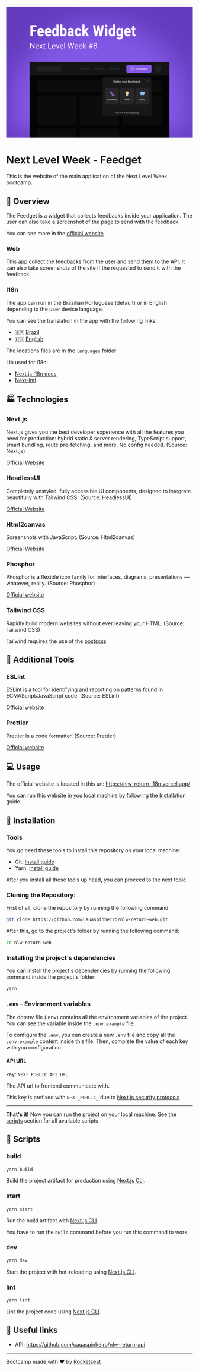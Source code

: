 ![Cover image](./.github/assets/cover.svg)

# Next Level Week - Feedget

This is the website of the main application of the Next Level Week bootcamp.

## 📄 Overview

The Feedget is a widget that collects feedbacks inside your application. The user can also take a screenshot of the page to send with the feedback.

You can see more in the [official website](https://nlw-return-i18n.vercel.app/)

### Web

<!-- Web overview image (Running the app in en and pt) -->

This app collect the feedbacks from the user and send them to the API. It can also take screenshots of the site if the requested to send it with the feedback.

### I18n

The app can run in the Brazilian Portuguese (default) or in English depending to the user device language.

You can see the translation in the app with the following links:

- :brazil: [Brazil](https://nlw-return-i18n.vercel.app/pt-BR)
- :us: [English](https://nlw-return-i18n.vercel.app/en-US)

The locations files are in the `languages` folder

Lib used for i18n:

- [Next.js i18n docs](https://nextjs.org/docs/advanced-features/i18n-routing)
- [Next-intl](https://next-intl-docs.vercel.app/)

## 🏭 Technologies

### Next.js

Next.js gives you the best developer experience with all the features you need for production: hybrid static & server rendering, TypeScript support, smart bundling, route pre-fetching, and more. No config needed. (Source: Next.js)

[Official Website](https://nextjs.org/)

### HeadlessUI

Completely unstyled, fully accessible UI components, designed to integrate beautifully with Tailwind CSS. (Source: HeadlessUI)

[Official Website](https://headlessui.dev/)

### Html2canvas

Screenshots with JavaScript. (Source: Html2canvas)

[Official Website](https://html2canvas.hertzen.com/)

### Phosphor

Phosphor is a flexible icon family for interfaces, diagrams, presentations — whatever, really. (Source: Phosphor)

[Official website](https://phosphoricons.com/)

### Tailwind CSS

Rapidly build modern websites without ever leaving your HTML. (Source: Tailwind CSS)

Tailwind requires the use of the [postscss](https://postcss.org/)

## 🧪 Additional Tools

### ESLint

ESLint is a tool for identifying and reporting on patterns found in ECMAScript/JavaScript code. (Source: ESLint)

[Official website](https://github.com/eslint/eslint)

### Prettier

Prettier is a code formatter. (Source: Prettier)

[Official website](https://prettier.io)

## 💻 Usage

The official website is located in this url: https://nlw-return-i18n.vercel.app/

You can run this website in you local machine by following the [Installation](#constructionworker-installation) guide.

## :construction_worker: Installation

### Tools

You go need these tools to install this repository on your local machine:

- Git. [Install guide](https://github.com/git-guides/install-git)
- Yarn. [Install guide](https://classic.yarnpkg.com/lang/en/docs/install/#debian-stable)

After you install all these tools up head, you can proceed to the next topic.

### Cloning the Repository:

First of all, clone the repository by running the following command:

```bash
git clone https://github.com/Cauaspinheiro/nlw-return-web.git
```

After this, go to the project's folder by running the following command:

```bash
cd nlw-return-web
```

### Installing the project's dependencies

You can install the project's dependencies by running the following command inside the project's folder:

```bash
yarn
```

### `.env` - Environment variables

The dotenv file (.env) contains all the environment variables of the project. You can see the variable inside the `.env.example` file.

To configure the `.env`, you can create a new `.env` file and copy all the `.env.example` content inside this file. Then, complete the value of each key with you configuration.

#### API URL

key: `NEXT_PUBLIC_API_URL`

The API url to frontend communicate with.

This key is prefixed with `NEXT_PUBLIC_` due to [Next.js security protocols](https://nextjs.org/docs/basic-features/environment-variables#exposing-environment-variables-to-the-browser)

---

**That's it!** Now you can run the project on your local machine. See the [scripts](#scripts) section for all available scripts

## 🏃 Scripts

### build

```bash
yarn build
```

Build the project artifact for production using [Next.js CLI](https://nextjs.org/docs/api-reference/cli).

### start

```bash
yarn start
```

Run the build artifact with [Next.js CLI](https://nextjs.org/docs/api-reference/cli).

You have to run the `build` command before you run this command to work.

### dev

```bash
yarn dev
```

Start the project with hot-reloading using [Next.js CLI](https://nextjs.org/docs/api-reference/cli).

### lint

```bash
yarn lint
```

Lint the project code using [Next.js CLI](https://nextjs.org/docs/api-reference/cli).

## 🔗 Useful links

- API: https://github.com/cauaspinheiro/nlw-return-api

---

Bootcamp made with ❤️ by [Rocketseat](https://rocketseat.com.br)
